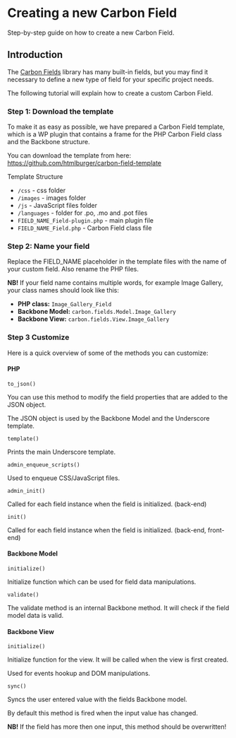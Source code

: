 # Creating a new Carbon Field

Step-by-step guide on how to create a new Carbon Field.

## Introduction

The [Carbon Fields](https://github.com/htmlburger/carbon-fields) library has many built-in fields, but you may find it necessary to define a new type of field for your specific project needs.

The following tutorial will explain how to create a custom Carbon Field.

### Step 1: Download the template

To make it as easy as possible, we have prepared a Carbon Field template, which is a WP plugin that contains a frame for the PHP Carbon Field class and the Backbone structure.

You can download the template from here: https://github.com/htmlburger/carbon-field-template

Template Structure

- `/css` - css folder
- `/images` - images folder
- `/js` - JavaScript files folder
- `/languages` - folder for .po, .mo and .pot files
- `FIELD_NAME_Field-plugin.php` - main plugin file
- `FIELD_NAME_Field.php` - Carbon Field class file

### Step 2: Name your field

Replace the FIELD_NAME placeholder in the template files with the name of your custom field. Also rename the PHP files.

**NB!** If your field name contains multiple words, for example Image Gallery, your class names should look like this:

* **PHP class:** `Image_Gallery_Field`
* **Backbone Model:** `carbon.fields.Model.Image_Gallery`
* **Backbone View:** `carbon.fields.View.Image_Gallery`

### Step 3 Customize

Here is a quick overview of some of the methods you can customize:

#### PHP

`to_json()`

You can use this method to modify the field properties that are added to the JSON object.

The JSON object is used by the Backbone Model and the Underscore template.

`template()`

Prints the main Underscore template.

`admin_enqueue_scripts()`

Used to enqueue CSS/JavaScript files.

`admin_init()`

Called for each field instance when the field is initialized. (back-end)

`init()`

Called for each field instance when the field is initialized. (back-end, front-end)

#### Backbone Model

`initialize()`

Initialize function which can be used for field data manipulations.

`validate()`

The validate method is an internal Backbone method. It will check if the field model data is valid.

#### Backbone View

`initialize()`

Initialize function for the view. It will be called when the view is first created.

Used for events hookup and DOM manipulations.

`sync()`

Syncs the user entered value with the fields Backbone model.

By default this method is fired when the input value has changed.

**NB!** If the field has more then one input, this method should be overwritten!
